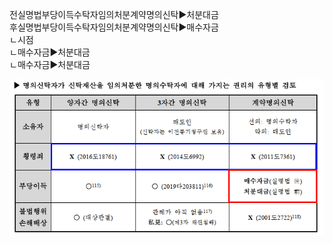 
<link rel="stylesheet" href="../_res/darkmode.css">  

<span class="b">전실명법</span>부당이득수탁자임의처분계약명의신탁▶<span class="b">처분대금</span>  
<span class="r">후실명법</span>부당이득수탁자임의처분계약명의신탁▶<span class="r">매수자금</span>  
ㄴ시점  
ㄴ매수자금▶처분대금  
ㄴ<span class="r">매수자금</span>▶<span class="b">처분대금</span>




![](213조-계약명의신탁-수탁자임의처분-부당이득.png)


